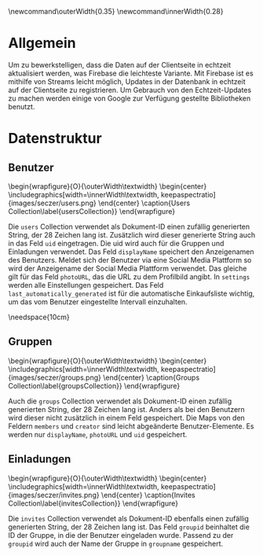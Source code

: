 \newcommand\outerWidth{0.35}
\newcommand\innerWidth{0.28}

# Allgemein

Um zu bewerkstelligen, dass die Daten auf der Clientseite in echtzeit
aktualisiert werden, was Firebase die leichteste Variante. Mit Firebase ist
es mithilfe von Streams leicht möglich, Updates in der Datenbank in echtzeit
auf der Clientseite zu registrieren. Um Gebrauch von den Echtzeit-Updates zu
machen werden einige von Google zur Verfügung gestellte Bibliotheken benutzt.

# Datenstruktur

## Benutzer

\begin{wrapfigure}{O}{\outerWidth\textwidth}
\begin{center}
\includegraphics[width=\innerWidth\textwidth, keepaspectratio]{images/seczer/users.png}
\end{center}
\caption{Users Collection\label{usersCollection}}
\end{wrapfigure}

Die `users` Collection verwendet als Dokument-ID einen zufällig generierten String, 
der 28 Zeichen lang ist. Zusätzlich wird dieser generierte String auch in das Feld `uid`
eingetragen. Die uid wird auch für die Gruppen und Einladungen verwendet. Das Feld
`displayName` speichert den Anzeigenamen des Benutzers. Meldet sich der Benutzer via
eine Social Media Plattform so wird der Anzeigename der Social Media Plattform verwendet.
Das gleiche gilt für das Feld `photoURL`, das die URL zu dem Profilbild angibt. In `settings`
werden alle Einstellungen gespeichert. Das Feld `last_automatically_generated` ist für die
automatische Einkaufsliste wichtig, um das vom Benutzer eingestellte Intervall einzuhalten.

\needspace{10cm}
## Gruppen

\begin{wrapfigure}{O}{\outerWidth\textwidth}
\begin{center}
\includegraphics[width=\innerWidth\textwidth, keepaspectratio]{images/seczer/groups.png}
\end{center}
\caption{Groups Collection\label{groupsCollection}}
\end{wrapfigure}

Auch die `groups` Collection verwendet als Dokument-ID einen zufällig generierten String, 
der 28 Zeichen lang ist. Anders als bei den Benutzern wird dieser nicht zusätzlich in einem Feld
gespeichert. Die Maps von den Feldern `members` und `creator` sind leicht abgeänderte Benutzer-Elemente.
Es werden nur `displayName`, `photoURL` und `uid` gespeichert.


## Einladungen

\begin{wrapfigure}{O}{\outerWidth\textwidth}
\begin{center}
\includegraphics[width=\innerWidth\textwidth, keepaspectratio]{images/seczer/invites.png}
\end{center}
\caption{Invites Collection\label{invitesCollection}}
\end{wrapfigure}

Die `invites` Collection verwendet als Dokument-ID ebenfalls einen zufällig generierten String, 
der 28 Zeichen lang ist. Das Feld `groupid` beinhaltet die ID der Gruppe, in die der Benutzer eingeladen
wurde. Passend zu der `groupid` wird auch der Name der Gruppe in `groupname` gespeichert.

<!-- \blindtext[2] -->